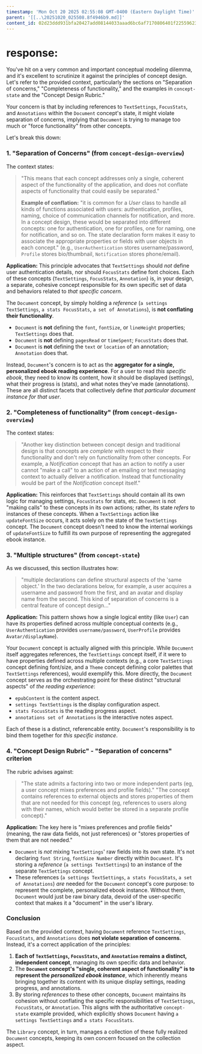 ```yaml
---
timestamp: 'Mon Oct 20 2025 02:55:08 GMT-0400 (Eastern Daylight Time)'
parent: '[[..\20251020_025508.8f4946b9.md]]'
content_id: 02d23ddd931bfa20427add08144033aaad6bc6af7170806401f22559623e0eef
---
```


# response:

You've hit on a very common and important conceptual modeling dilemma, and it's excellent to scrutinize it against the principles of concept design. Let's refer to the provided context, particularly the sections on "Separation of concerns," "Completeness of functionality," and the examples in `concept-state` and the "Concept Design Rubric."

Your concern is that by including references to `TextSettings`, `FocusStats`, and `Annotations` within the `Document` concept's state, it might violate separation of concerns, implying that `Document` is trying to manage too much or "force functionality" from other concepts.

Let's break this down:

### 1. "Separation of Concerns" (from `concept-design-overview`)

The context states:

> "This means that each concept addresses only a single, coherent aspect of the functionality of the application, and does not conflate aspects of functionality that could easily be separated."
>
> **Example of conflation:** "it is common for a *User* class to handle all kinds of functions associated with users: authentication, profiles, naming, choice of communication channels for notification, and more. In a concept design, these would be separated into different concepts: one for authentication, one for profiles, one for naming, one for notification, and so on. The state declaration form makes it easy to associate the appropriate properties or fields with user objects in each concept." (e.g., `UserAuthentication` stores username/password, `Profile` stores bio/thumbnail, `Notification` stores phone/email).

**Application:**
This principle advocates that `TextSettings` should *not* define user authentication details, nor should `FocusStats` define font choices. Each of these concepts (`TextSettings`, `FocusStats`, `Annotation`) is, in your design, a separate, cohesive concept responsible for its own specific set of data and behaviors related to *that specific concern*.

The `Document` concept, by simply holding a *reference* (`a settings TextSettings`, `a stats FocusStats`, `a set of Annotations`), is **not conflating their functionality**.

* `Document` is **not** defining the `font`, `fontSize`, or `lineHeight` properties; `TextSettings` does that.
* `Document` is **not** defining `pagesRead` or `timeSpent`; `FocusStats` does that.
* `Document` is **not** defining the `text` or `location` of an annotation; `Annotation` does that.

Instead, `Document`'s concern is to act as the **aggregator for a single, personalized ebook reading experience**. For a user to read *this specific ebook*, they need to know its content, how it should be displayed (settings), what their progress is (stats), and what notes they've made (annotations). These are all distinct facets that collectively define *that particular document instance for that user*.

### 2. "Completeness of functionality" (from `concept-design-overview`)

The context states:

> "Another key distinction between concept design and traditional design is that concepts are *complete* with respect to their functionality and don't rely on functionality from other concepts. For example, a *Notification* concept that has an action to notify a user cannot "make a call" to an action of an emailing or text messaging context to actually deliver a notification. Instead that functionality would be part of the *Notification* concept itself."

**Application:**
This reinforces that `TextSettings` should contain all its own logic for managing settings, `FocusStats` for stats, etc. `Document` is not "making calls" to these concepts in its own actions; rather, its state *refers* to instances of these concepts. When a `TextSettings` action like `updateFontSize` occurs, it acts solely on the state of the `TextSettings` concept. The `Document` concept doesn't need to know the internal workings of `updateFontSize` to fulfill its own purpose of representing the aggregated ebook instance.

### 3. "Multiple structures" (from `concept-state`)

As we discussed, this section illustrates how:

> "multiple declarations can define structural aspects of the 'same object.' In the two declarations below, for example, a user acquires a username and password from the first, and an avatar and display name from the second. This kind of separation of concerns is a central feature of concept design..."

**Application:**
This pattern shows how a single logical entity (like `User`) can have its properties defined across multiple conceptual contexts (e.g., `UserAuthentication` provides `username/password`, `UserProfile` provides `Avatar/displayName`).

Your `Document` concept is actually aligned with this principle. While `Document` itself aggregates references, the `TextSettings` concept itself, if it were to have properties defined across multiple contexts (e.g., a core `TextSettings` concept defining font/size, and a `Theme` concept defining color palettes that `TextSettings` references), would exemplify this. More directly, the `Document` concept serves as the orchestrating point for these distinct "structural aspects" of *the reading experience*:

* `epubContent` is the content aspect.
* `settings TextSettings` is the display configuration aspect.
* `stats FocusStats` is the reading progress aspect.
* `annotations set of Annotations` is the interactive notes aspect.

Each of these is a distinct, referencable entity. `Document`'s responsibility is to bind them together for *this specific instance*.

### 4. "Concept Design Rubric" - "Separation of concerns" criterion

The rubric advises against:

> "The state admits a factoring into two or more independent parts (eg, a user concept mixes preferences and profile fields)."
> "The concept contains references to external objects and stores properties of them that are not needed for this concept (eg, references to users along with their names, which would better be stored in a separate profile concept)."

**Application:**
The key here is "mixes preferences and profile fields" (meaning, the raw data fields, not just references) or "stores properties of them that are not needed."

* `Document` is *not* mixing `TextSettings`' raw fields into its own state. It's not declaring `font String`, `fontSize Number` directly within `Document`. It's storing a *reference* (`a settings TextSettings`) to an instance of the separate `TextSettings` concept.
* These references (`a settings TextSettings`, `a stats FocusStats`, `a set of Annotations`) *are* needed for the `Document` concept's core purpose: to represent the complete, personalized ebook instance. Without them, `Document` would just be raw binary data, devoid of the user-specific context that makes it a "document" in the user's library.

### Conclusion

Based on the provided context, having `Document` reference `TextSettings`, `FocusStats`, and `Annotations` does **not violate separation of concerns**. Instead, it's a correct application of the principles:

1. **Each of `TextSettings`, `FocusStats`, and `Annotation` remains a distinct, independent concept**, managing its own specific data and behavior.
2. The **`Document` concept's "single, coherent aspect of functionality" is to represent the *personalized ebook instance***, which inherently means bringing together its content with its unique display settings, reading progress, and annotations.
3. By storing *references* to these other concepts, `Document` maintains its cohesion without conflating the specific responsibilities of `TextSettings`, `FocusStats`, or `Annotation`. This aligns with the authoritative `concept-state` example provided, which explicitly shows `Document` having `a settings TextSettings` and `a stats FocusStats`.

The `Library` concept, in turn, manages a collection of these fully realized `Document` concepts, keeping its own concern focused on the collection aspect.
